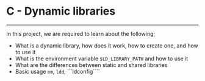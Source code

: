 # C - Dynamic libraries
-----------------------

In this project, we are required to learn about the following;
- What is a dynamic library, how does it work, how to create one, and how to use it
- What is the environment variable ```$LD_LIBRARY_PATH``` and how to use it
- What are the differences between static and shared libraries
- Basic usage ```nm```, ```ldd```, ```ldconfig```` 
